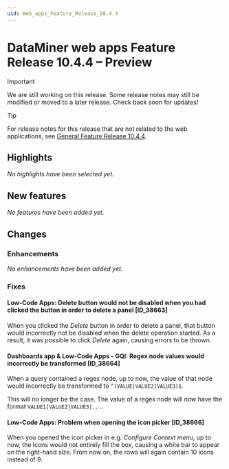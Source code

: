 ```yaml
---
uid: Web_apps_Feature_Release_10.4.4
---
```


# DataMiner web apps Feature Release 10.4.4 – Preview

> [!IMPORTANT]
> We are still working on this release. Some release notes may still be modified or moved to a later release. Check back soon for updates!

> [!TIP]
> For release notes for this release that are not related to the web applications, see [General Feature Release 10.4.4](xref:General_Feature_Release_10.4.4).

## Highlights

*No highlights have been selected yet.*

## New features

*No features have been added yet.*

## Changes

### Enhancements

*No enhancements have been added yet.*

### Fixes

#### Low-Code Apps: Delete button would not be disabled when you had clicked the button in order to delete a panel [ID_38663]

<!-- MR 10.3.0 [CU12] / 10.4.0 [CU1] - FR 10.4.4 -->

When you clicked the *Delete* button in order to delete a panel, that button would incorrectly not be disabled when the delete operation started. As a result, it was possible to click *Delete* again, causing errors to be thrown.

#### Dashboards app & Low-Code Apps - GQI: Regex node values would incorrectly be transformed [ID_38664]

<!-- MR 10.3.0 [CU12] / 10.4.0 [CU1] - FR 10.4.4 -->

When a query contained a regex node, up to now, the value of that node would incorrectly be transformed to `^(VALUE|VALUE2|VALUE3)$`.

This will no longer be the case. The value of a regex node will now have the format `VALUE1|VALUE2|VALUE3|...`.

#### Low-Code Apps: Problem when opening the icon picker [ID_38666]

<!-- MR 10.3.0 [CU12] / 10.4.0 [CU1] - FR 10.4.4 -->

When you opened the icon picker in e.g. *Configure Context menu*, up to now, the icons would not entirely fill the box, causing a white bar to appear on the right-hand size. From now on, the rows will again contain 10 icons instead of 9.
